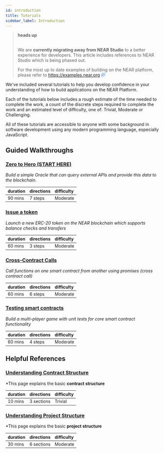 ```yaml
---
id: introduction
title: Tutorials
sidebar_label: Introduction
---
```



<blockquote class="danger">
<strong>heads up</strong><br><br>

We are **currently migrating away from NEAR Studio** to a better experience for developers.  This article includes references to NEAR Studio which is being phased out.

For the most up to date examples of building on the NEAR platform, please refer to https://examples.near.org <img src="../../../assets/icon-link.png" alt="^" style="display: inline; width: 0.8rem;"/>

</blockquote>

We've included several tutorials to help you develop confidence in your understanding of how to build applications on the NEAR Platform.

Each of the tutorials below includes a rough estimate of the time needed to complete the work, a count of the discrete steps required to complete the work and an estimated level of difficulty, one of: Trivial, Moderate or Challenging.

All of these tutorials are accessible to anyone with some background in software development using any modern programming language, especially JavaScript.

## Guided Walkthroughs

### [Zero to Hero (START HERE)](/docs/tutorials/zero-to-hero)

*Build a simple Oracle that can query external APIs and provide this data to the blockchain.*

| duration | directions | difficulty |
| :------- | :--------- | :--------- |
| 90 mins  | 7 steps    | Moderate   |


### [Issue a token](/docs/tutorials/near-studio/token)

*Launch a new ERC-20 token on the NEAR blockchain which supports balance checks and transfers*

| duration | directions | difficulty |
| :------- | :--------- | :--------- |
| 60 mins  | 3 steps    | Moderate   |


### [Cross-Contract Calls](/docs/tutorials/how-to-write-contracts-that-talk-to-each-other)

*Call functions on one smart contract from another using promises (cross contract call)*

| duration | directions | difficulty |
| :------- | :--------- | :--------- |
| 60 mins  | 6 steps    | Moderate   |


### [Testing smart contracts](/docs/tutorials/test-your-smart-contracts)

*Build a multi-player game with unit tests for core smart contract functionality*

| duration | directions | difficulty |
| :------- | :--------- | :--------- |
| 60 mins  | 4 steps    | Moderate   |


## Helpful References


### [Understanding Contract Structure](/docs/tutorials/near-studio/near-wallet-integration)

*This page explains the basic **contract structure**

| duration | directions | difficulty |
| :------- | :--------- | :--------- |
| 10 mins  | 3 sections | Trivial    |


### [Understanding Project Structure](/docs/quick-start/development-overview)

*This page explains the basic **project structure**

| duration | directions | difficulty |
| :------- | :--------- | :--------- |
| 30 mins  | 6 sections | Moderate   |
